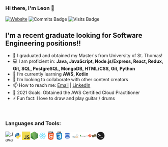 ### Hi there, I'm Leon 👋

[![Website](https://img.shields.io/website?label=Website%20Portfolio&style=for-the-badge&logo=data:image/png;base64,iVBORw0KGgoAAAANSUhEUgAAACoAAAAqCAMAAADyHTlpAAAAElBMVEURIkA2goM/m5VKu6th+dZk/9plEUXPAAAALElEQVR42mMgB4yCUcDMysrKBGYxsSIBFkY6K8XkDnWlo0phgJmeSkfBKAAAj70Dk1pFihQAAAAASUVORK5CYII&url=https%3A%2F%2Fleontan.netlify.app)](https://leontan.netlify.app)
![Commits Badge](https://badges.pufler.dev/commits/yearly/leontan4?color=success&logo=github&style=for-the-badge)
![Visits Badge](https://badges.pufler.dev/visits/leontan4/leontan4?color=success&style=for-the-badge)

<!-- [![GitHub Follow](https://img.shields.io/github/followers/leontan4?color=success&logo=github&style=for-the-badge)](https://github.com/leontan4) -->

## I'm a recent graduate looking for Software Engineering positions!!

- 🔭 I graduated and obtained my Master's from University of St. Thomas!
- 💻 I am proficient in: **Java, JavaScript, Node.js/Express, React, Redux, Git, SQL, PostgreSQL, MongoDB, HTML/CSS, Git, Python**
- 🌱 I’m currently learning **AWS, Kotlin**
- 💬 I’m looking to collaborate with other content creators
- 📫 How to reach me: <a href="mailto:leon.tan004@gmail.com">Email</a> | <a href="https://www.linkedin.com/in/leontan4">LinkedIn</a>
- 🥅 2021 Goals: Obtained the AWS Certified Cloud Practitioner
- ⚡ Fun fact: I love to draw and play guitar / drums

<!--
### Spotify Playing 🎧

[<img src="https://now-playing-codestackr.vercel.app/api/spotify-playing" alt="codeSTACKr Spotify Playing" width="350" />](https://open.spotify.com/user/yang93_) -->

<!--- ### Connect with me:

[<img align="left" alt="codeSTACKr.com" width="22px" src="https://raw.githubusercontent.com/iconic/open-iconic/master/svg/globe.svg" />][website]
[<img align="left" alt="codeSTACKr | YouTube" width="22px" src="https://cdn.jsdelivr.net/npm/simple-icons@v3/icons/youtube.svg" />][youtube]
[<img align="left" alt="codeSTACKr | Twitter" width="22px" src="https://cdn.jsdelivr.net/npm/simple-icons@v3/icons/twitter.svg" />][twitter]
[<img align="left" alt="codeSTACKr | LinkedIn" width="22px" src="https://cdn.jsdelivr.net/npm/simple-icons@v3/icons/linkedin.svg" />][linkedin]
[<img align="left" alt="codeSTACKr | Instagram" width="22px" src="https://cdn.jsdelivr.net/npm/simple-icons@v3/icons/instagram.svg" />][instagram] -->

<br />

### Languages and Tools:

<img align="left" alt="Java" width="26px" src="https://www.google.com/search?q=java+png&sxsrf=ALeKk02rEFz-jms3NRpXnFDv3gFdERwOKg:1626636247150&tbm=isch&source=iu&ictx=1&fir=ADc51r4hQ3HFsM%252CZjpimlDYtkjjMM%252C_&vet=1&usg=AI4_-kTQ5vqT5UyEQMy9137mAZrshSil7A&sa=X&ved=2ahUKEwjbj8KdrO3xAhVCXc0KHdfeCC8Q9QF6BAgWEAE&biw=1745&bih=852#imgrc=ADc51r4hQ3HFsM" />
<img align="left" alt="Python" width="26px" src="https://raw.githubusercontent.com/github/explore/80688e429a7d4ef2fca1e82350fe8e3517d3494d/topics/python/python.png" />
<img align="left" alt="JavaScript" width="26px" src="https://raw.githubusercontent.com/github/explore/80688e429a7d4ef2fca1e82350fe8e3517d3494d/topics/javascript/javascript.png" />
<img align="left" alt="Node.js" width="26px" src="https://raw.githubusercontent.com/github/explore/80688e429a7d4ef2fca1e82350fe8e3517d3494d/topics/nodejs/nodejs.png" />
<img align="left" alt="React" width="26px" src="https://raw.githubusercontent.com/github/explore/80688e429a7d4ef2fca1e82350fe8e3517d3494d/topics/react/react.png"/>
<img align="left" alt="HTML5" width="26px" src="https://raw.githubusercontent.com/github/explore/80688e429a7d4ef2fca1e82350fe8e3517d3494d/topics/html/html.png" />
<img align="left" alt="CSS3" width="26px" src="https://raw.githubusercontent.com/github/explore/80688e429a7d4ef2fca1e82350fe8e3517d3494d/topics/css/css.png" />
<img align="left" alt="SQL" width="26px" src="https://raw.githubusercontent.com/github/explore/80688e429a7d4ef2fca1e82350fe8e3517d3494d/topics/sql/sql.png" />
<img align="left" alt="MySQL" width="26px" src="https://raw.githubusercontent.com/github/explore/80688e429a7d4ef2fca1e82350fe8e3517d3494d/topics/mysql/mysql.png" />
<img align="left" alt="MongoDB" width="26px" src="https://raw.githubusercontent.com/github/explore/80688e429a7d4ef2fca1e82350fe8e3517d3494d/topics/mongodb/mongodb.png" />
<img align="left" alt="Git" width="26px" src="https://raw.githubusercontent.com/github/explore/80688e429a7d4ef2fca1e82350fe8e3517d3494d/topics/git/git.png" />

<img align="left" alt="Terminal" width="26px" src="https://raw.githubusercontent.com/github/explore/80688e429a7d4ef2fca1e82350fe8e3517d3494d/topics/terminal/terminal.png" />

<br />
<br />

<!-- ### 📺 Latest YouTube Videos -->

<!-- YOUTUBE:START -->

<!-- - [7 HOUR React Course, Quantum Computing, and Top CSS Frameworks 🤯 // STACKr News Weekly - Issue 2](https://www.youtube.com/watch?v=z8RAL5f-SF0)
- [Top VS Code Updates | v1.58 Released!! | Tips & Tricks 2021 (Visual Studio Code)](https://www.youtube.com/watch?v=lWC3bSuADRw)
- [AI Copilots, Dinosaurs, and AWS 🤯 // STACKr News Weekly - Issue 1](https://www.youtube.com/watch?v=7kmb7-tFuXM)
- [First Look at GitHub Copilot in VS Code | Just Another AI Programming Tool?](https://www.youtube.com/watch?v=calK4DpJV8A)
- [The Secret Blog Writing Formula That Actually Works](https://www.youtube.com/watch?v=-7ztydZcSgY)
<!-- YOUTUBE:END -->

<!-- ➡️ [more videos...](https://youtube.com/codestackr) -->

<!-- --- -->

<!-- ### 📕 Latest Blog Posts -->

<!-- BLOG-POST-LIST:START -->

<!-- - [How To Pass Application Tracking Systems (ATS) & Get Interviews - Resume Tips for Software Developer](https://dev.to/codestackr/how-to-pass-application-tracking-systems-ats-get-interviews-resume-tips-for-software-developer-4bmo)
- [Microinteractions: Password Validation Animation](https://dev.to/codestackr/microinteractions-password-validation-animation-5629)
- [Notion + YouTube - A Powerful Combination for Productivity](https://dev.to/codestackr/notion-youtube-a-powerful-combination-for-productivity-1def)
- [Regular Expressions (RegEx) Crash Course](https://dev.to/codestackr/regular-expressions-regex-crash-course-248n)
- [Emmet Part 2 - Advanced](https://dev.to/codestackr/emmet-part-2-advanced-4c65) -->
<!-- BLOG-POST-LIST:END -->

<!-- ➡️ [more blog posts...](https://codestackr.com) -->

<!-- --- -->

<!-- <details>
  <summary>:zap: Recent GitHub Activity</summary> -->

<!--START_SECTION:activity-->
<!-- 1. 🗣 Commented on [#1](https://github.com/codeSTACKr/portfolio-sass/issues/1) in [codeSTACKr/portfolio-sass](https://github.com/codeSTACKr/portfolio-sass)
2. 🎉 Merged PR [#1](https://github.com/codeSTACKr/portfolio-sass/pull/1) in [codeSTACKr/portfolio-sass](https://github.com/codeSTACKr/portfolio-sass)
3. 🗣 Commented on [#10](https://github.com/codeSTACKr/codestackr-vscode-theme/issues/10) in [codeSTACKr/codestackr-vscode-theme](https://github.com/codeSTACKr/codestackr-vscode-theme)
4. 🗣 Commented on [#11](https://github.com/codeSTACKr/codestackr-vscode-theme/issues/11) in [codeSTACKr/codestackr-vscode-theme](https://github.com/codeSTACKr/codestackr-vscode-theme)
5. ❌ Closed PR [#1](https://github.com/codeSTACKr/spotify-now-playing/pull/1) in [codeSTACKr/spotify-now-playing](https://github.com/codeSTACKr/spotify-now-playing) -->
<!--END_SECTION:activity-->

<!-- </details> -->

<!-- <details>
  <summary>:zap: GitHub Stats</summary>

  <img align="left" alt="codeSTACKr's GitHub Stats" src="https://github-readme-stats.codestackr.vercel.app/api?username=codeSTACKr&show_icons=true&hide_border=true" />

</details> -->

<!-- [website]: https://codeSTACKr.com
[course]: http://vsCodeHero.com
[twitter]: https://twitter.com/codeSTACKr
[youtube]: https://youtube.com/codeSTACKr
[instagram]: https://instagram.com/codeSTACKr
[linkedin]: https://linkedin.com/in/codeSTACKr
[webdevplaylist]: https://www.youtube.com/playlist?list=PLkwxH9e_vrAJ0WbEsFA9W3I1W-g_BTsbt
[jsplaylist]: https://www.youtube.com/playlist?list=PLkwxH9e_vrALRJKu7wfXby3MKeflhTu6B
[cssplaylist]: https://www.youtube.com/playlist?list=PLkwxH9e_vrALSdvZuEh6gqQdmDoDIoqz4
[reactplaylist]: https://www.youtube.com/playlist?list=PLkwxH9e_vrAK4TdffpxKY3QGyHCpxFcQ0 -->
